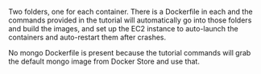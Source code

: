 Two folders, one for each container. There is a Dockerfile in each and the commands provided in the tutorial will automatically go into those folders and build the images, and set up the EC2 instance to auto-launch the containers and auto-restart them after crashes.

No mongo Dockerfile is present because the tutorial commands will grab the default mongo image from Docker Store and use that.
